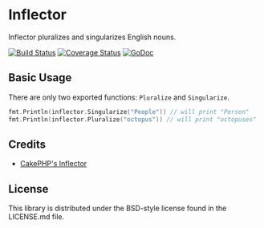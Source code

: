 Inflector
=========

Inflector pluralizes and singularizes English nouns.

[![Build Status](https://travis-ci.org/gedex/inflector.png?branch=master)](https://travis-ci.org/gedex/inflector)
[![Coverage Status](https://coveralls.io/repos/gedex/inflector/badge.png?branch=master)](https://coveralls.io/r/gedex/inflector?branch=master)
[![GoDoc](https://godoc.org/github.com/gedex/inflector?status.svg)](https://godoc.org/github.com/gedex/inflector)

## Basic Usage

There are only two exported functions: `Pluralize` and `Singularize`.

~~~go
fmt.Println(inflector.Singularize("People")) // will print "Person"
fmt.Println(inflector.Pluralize("octopus")) // will print "octopuses"
~~~

## Credits

* [CakePHP's Inflector](https://github.com/cakephp/cakephp/blob/master/lib/Cake/Utility/Inflector.php)

## License

This library is distributed under the BSD-style license found in the LICENSE.md file.
